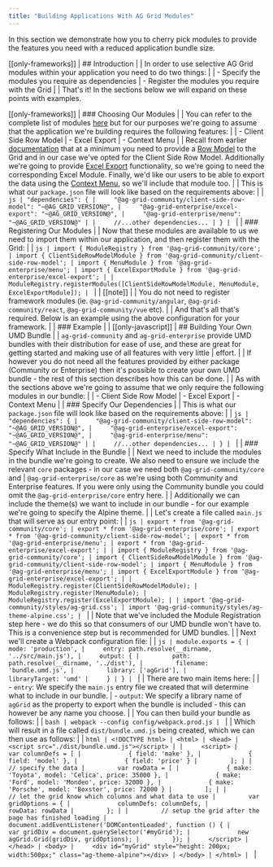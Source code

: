 ```yaml
---
title: "Building Applications With AG Grid Modules"
---
```


In this section we demonstrate how you to cherry pick modules to provide the features you need with a reduced application bundle size.

[[only-frameworks]]
| ## Introduction
|
| In order to use selective AG Grid modules within your application you need to do two things:
|
| - Specify the modules you require as dependencies
| - Register the modules you require with the Grid
|
| That's it! In the sections below we will expand on these points with examples.

[[only-frameworks]]
| ### Choosing Our Modules
|
| You can refer to the complete list of modules [here](/modules/#modules) but for our purposes we're going to assume that the application we're building requires the following features:
|
| - Client Side Row Model
| - Excel Export
| - Context Menu
|
| Recall from earlier [documentation](/modules/#providing-modules-to-individual-grids) that at a minimum you need to provide a [Row Model](/row-models/) to the Grid and in our case we've opted for the Client Side Row Model. Additionally we're going to provide [Excel Export](/excel-export/) functionality, so we're going to need the corresponding Excel Module. Finally, we'd like our users to be able to export the data using the [Context Menu](/context-menu/), so we'll include that module too.
|
| This is what our `package.json` file will look like based on the requirements above:
|
| ```js
| "dependencies": {
|     "@ag-grid-community/client-side-row-model": "~@AG_GRID_VERSION@",
|     "@ag-grid-enterprise/excel-export": "~@AG_GRID_VERSION@",
|     "@ag-grid-enterprise/menu": "~@AG_GRID_VERSION@"
|
|     //...other dependencies...
| }
| ```
|
| ### Registering Our Modules
|
| Now that these modules are available to us we need to import them within our application, and then register them with the Grid:
|
| ```js
| import { ModuleRegistry } from '@ag-grid-community/core';
| import { ClientSideRowModelModule } from '@ag-grid-community/client-side-row-model';
| import { MenuModule } from '@ag-grid-enterprise/menu';
| import { ExcelExportModule } from '@ag-grid-enterprise/excel-export';
|
| ModuleRegistry.registerModules([ClientSideRowModelModule, MenuModule, ExcelExportModule]);
| ```
|
| [[note]]
| | You do not need to register framework modules (ie. `@ag-grid-community/angular`, `@ag-grid-community/react`, `@ag-grid-community/vue` etc).
|
| And that's all that's required. Below is an example using the above configuration for your framework.
| 
| ### Example
| <grid-example title='Using Modules' name='module-grid' type='multi' options='{ "enterprise": true, "modules": ["clientside", "menu", "excel"], "showCode": true }'></grid-example>
|
[[only-javascript]]
| ## Building Your Own UMD Bundle
|
| `ag-grid-community` and `ag-grid-enterprise` provide UMD bundles with their distribution for ease of use, and these are great for getting started and making use of all features with very little | effort.
|
| If however you do not need all the features provided by either package (Community or Enterprise) then it's possible to create your own UMD bundle - the rest of this section describes how this can be done.
|
| As with the sections above we're going to assume that we only require the following modules in our bundle:
|
| - Client Side Row Model
| - Excel Export
| - Context Menu
|
| ### Specify Our Dependencies
|
| This is what our `package.json` file will look like based on the requirements above:
|
| ```js
| "dependencies": {
|     "@ag-grid-community/client-side-row-model": "~@AG_GRID_VERSION@",
|     "@ag-grid-enterprise/excel-export": "~@AG_GRID_VERSION@",
|     "@ag-grid-enterprise/menu": "~@AG_GRID_VERSION@"
|
|     //...other dependencies...
| }
| ```
|
| ### Specify What Include in the Bundle
|
| Next we need to include the modules in the bundle we're going to create. We also need to ensure we include the relevant `core` packages - in our case we need both `@ag-grid-community/core` and
| `@ag-grid-enterprise/core` as we're using both Community and Enterprise features. If you were only using the Community bundle you could omit the `@ag-grid-enterprise/core` entry here.
|
| Additionally we can include the theme(s) we want to include in our bundle - for our example we're going to specify the Alpine theme.
|
| Let's create a file called `main.js` that will serve as our entry point:
|
| ```js
| export * from '@ag-grid-community/core';
| export * from '@ag-grid-enterprise/core';
| export * from '@ag-grid-community/client-side-row-model';
| export * from '@ag-grid-enterprise/menu';
| export * from '@ag-grid-enterprise/excel-export';
|
| import { ModuleRegistry } from '@ag-grid-community/core';
| import { ClientSideRowModelModule } from '@ag-grid-community/client-side-row-model';
| import { MenuModule } from '@ag-grid-enterprise/menu';
| import { ExcelExportModule } from '@ag-grid-enterprise/excel-export';
|
| ModuleRegistry.register(ClientSideRowModelModule);
| ModuleRegistry.register(MenuModule);
| ModuleRegistry.register(ExcelExportModule);
|
| import '@ag-grid-community/styles/ag-grid.css';
| import '@ag-grid-community/styles/ag-theme-alpine.css';
| ```
|
| Note that we've included the Module Registration step here - we do this so that consumers of our UMD bundle won't have to. This is a convenience step but is recommended for UMD bundles.
|
| Next we'll create a Webpack configuration file:
|
| ```js
| module.exports = {
|     mode: 'production',
|     entry: path.resolve(__dirname, '../src/main.js'),
|     output: {
|         path: path.resolve(__dirname, '../dist'),
|         filename: 'bundle.umd.js',
|         library: ['agGrid'],
|         libraryTarget: 'umd'
|     }
| }
| ```
|
| There are two main items here:
|
| - `entry`: We specify the `main.js` entry file we created that will determine what to include in our bundle.
| - `output`: We specify a library name of `agGrid` as the property to export when the bundle is included - this can however be any name you choose.
|
| You can then build your bundle as follows:
|
| ```bash
| webpack --config config/webpack.prod.js
| ```
|
| Which will result in a file called `dist/bundle.umd.js` being created, which we can then use as follows:
|
| ```html
| <!DOCTYPE html>
| <html>
| <head>
|     <script src="./dist/bundle.umd.js"></script>
|
|     <script>
|         var columnDefs = [
|             { field: 'make' },
|             { field: 'model' },
|             { field: 'price' }
|         ];
|
|         // specify the data
|         var rowData = [
|             { make: 'Toyota', model: 'Celica', price: 35000 },
|             { make: 'Ford', model: 'Mondeo', price: 32000 },
|             { make: 'Porsche', model: 'Boxster', price: 72000 }
|         ];
|
|         // let the grid know which columns and what data to use
|         var gridOptions = {
|             columnDefs: columnDefs,
|             rowData: rowData
|         };
|
|         // setup the grid after the page has finished loading
|         document.addEventListener('DOMContentLoaded', function () {
|             var gridDiv = document.querySelector('#myGrid');
|             new agGrid.Grid(gridDiv, gridOptions);
|         });
|     </script>
| </head>
| <body>
|     <div id="myGrid" style="height: 200px; width:500px;" class="ag-theme-alpine"></div>
| </body>
| </html>
| ```
|

